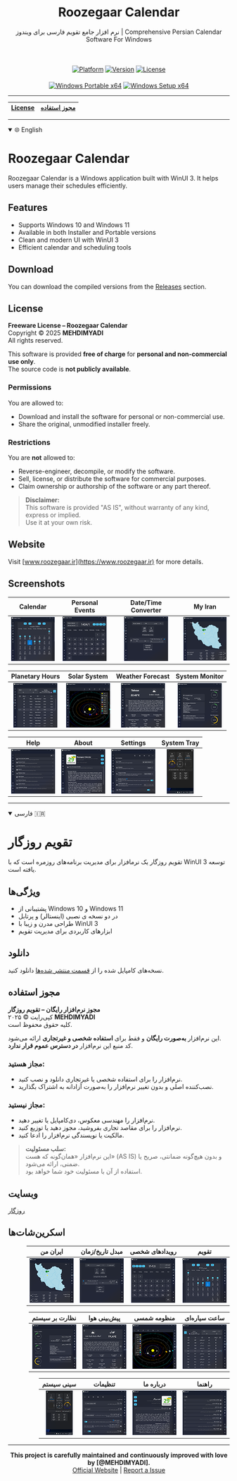 <div align="center">
  <h1>Roozegaar Calendar</h1>
  <p>نرم افزار جامع تقویم فارسی برای ویندوز | Comprehensive Persian Calendar Software For Windows</p>
</div>
<br>
<div align="center" style="margin-top: 20px;">
  <a href="#" style="pointer-events: none;"><img src="https://img.shields.io/badge/Platform-Windows-blue?style=for-the-badge&logo=windows" alt="Platform"></a>
  <a href="#" style="pointer-events: none;"><img src="https://img.shields.io/badge/Version-1.2.5.0-green?style=for-the-badge" alt="Version"></a>
  <a href="#" style="pointer-events: none;"><img src="https://img.shields.io/badge/License-Proprietary-red?style=for-the-badge" alt="License"></a>
</div>
<div align="center" style="margin-top: 20px;">
  <a href="https://github.com/MEHDIMYADI/RoozegaarCalendar-Releases/releases" ><img src="https://img.shields.io/badge/Windows-%20Portable%20x64-blue?logo=windows&logoColor=white&labelColor=gray" alt="Windows Portable x64"></a>
  <a href="https://github.com/MEHDIMYADI/RoozegaarCalendar-Releases/releases" ><img src="https://img.shields.io/badge/Windows-%20Setup%20x64-blue?logo=windows&logoColor=white&labelColor=gray" alt="Windows Setup x64"></a>
</div>

---

<div align="center">
  
| [License](#License) | [مجوز استفاده](#مجوز-استفاده) |
|---------------------|------------------------------|

</div>

---

<details open>
  <summary>🌐 English</summary>

# Roozegaar Calendar

Roozegaar Calendar is a Windows application built with WinUI 3. It helps users manage their schedules efficiently.

## Features
- Supports Windows 10 and Windows 11
- Available in both Installer and Portable versions
- Clean and modern UI with WinUI 3
- Efficient calendar and scheduling tools

## Download
You can download the compiled versions from the [Releases](https://github.com/MEHDIMYADI/RoozegaarCalendar-Releases/releases) section.

## License

**Freeware License – Roozegaar Calendar**  
Copyright © 2025 **MEHDIMYADI**  
All rights reserved.

This software is provided **free of charge** for **personal and non-commercial use only**.  
The source code is **not publicly available**.

### Permissions
You are allowed to:
- Download and install the software for personal or non-commercial use.
- Share the original, unmodified installer freely.

### Restrictions
You are **not** allowed to:
- Reverse-engineer, decompile, or modify the software.
- Sell, license, or distribute the software for commercial purposes.
- Claim ownership or authorship of the software or any part thereof.

> **Disclaimer:**  
> This software is provided "AS IS", without warranty of any kind, express or implied.  
> Use it at your own risk.

## Website
Visit [www.roozegaar.ir](https://www.roozegaar.ir) for more details.

## Screenshots
<div dir="ltr">  <!-- Change to "rtl" for right-to-left layout -->

| Calendar | Personal Events | Date/Time Converter | My Iran |
|--------------|--------------|--------------|--------------|
| <div align="center">[![1](https://raw.githubusercontent.com/MEHDIMYADI/RoozegaarCalendar-Releases/refs/heads/main/image/Screenshot%201%20EN%20Thumbnail.png)](https://raw.githubusercontent.com/MEHDIMYADI/RoozegaarCalendar-Releases/refs/heads/main/image/Screenshot%201%20EN.png)</div> | <div align="center">[![2](https://raw.githubusercontent.com/MEHDIMYADI/RoozegaarCalendar-Releases/refs/heads/main/image/Screenshot%202%20EN%20Thumbnail.png)](https://raw.githubusercontent.com/MEHDIMYADI/RoozegaarCalendar-Releases/refs/heads/main/image/Screenshot%202%20EN.png)</div> | <div align="center">[![3](https://raw.githubusercontent.com/MEHDIMYADI/RoozegaarCalendar-Releases/refs/heads/main/image/Screenshot%203%20EN%20Thumbnail.png)](https://raw.githubusercontent.com/MEHDIMYADI/RoozegaarCalendar-Releases/refs/heads/main/image/Screenshot%203%20EN.png)</div> | <div align="center">[![4](https://raw.githubusercontent.com/MEHDIMYADI/RoozegaarCalendar-Releases/refs/heads/main/image/Screenshot%204%20EN%20Thumbnail.png)](https://raw.githubusercontent.com/MEHDIMYADI/RoozegaarCalendar-Releases/refs/heads/main/image/Screenshot%204%20EN.png)</div> |

| Planetary Hours | Solar System | Weather Forecast | System Monitor |
|--------------|--------------|--------------|--------------|
| <div align="center">[![5](https://raw.githubusercontent.com/MEHDIMYADI/RoozegaarCalendar-Releases/refs/heads/main/image/Screenshot%205%20EN%20Thumbnail.png)](https://raw.githubusercontent.com/MEHDIMYADI/RoozegaarCalendar-Releases/refs/heads/main/image/Screenshot%205%20EN.png)</div> | <div align="center">[![6](https://raw.githubusercontent.com/MEHDIMYADI/RoozegaarCalendar-Releases/refs/heads/main/image/Screenshot%206%20EN%20Thumbnail.png)](https://raw.githubusercontent.com/MEHDIMYADI/RoozegaarCalendar-Releases/refs/heads/main/image/Screenshot%206%20EN.png)</div> | <div align="center">[![7](https://raw.githubusercontent.com/MEHDIMYADI/RoozegaarCalendar-Releases/refs/heads/main/image/Screenshot%207%20EN%20Thumbnail.png)](https://raw.githubusercontent.com/MEHDIMYADI/RoozegaarCalendar-Releases/refs/heads/main/image/Screenshot%207%20EN.png)</div> | <div align="center">[![8](https://raw.githubusercontent.com/MEHDIMYADI/RoozegaarCalendar-Releases/refs/heads/main/image/Screenshot%208%20EN%20Thumbnail.png)](https://raw.githubusercontent.com/MEHDIMYADI/RoozegaarCalendar-Releases/refs/heads/main/image/Screenshot%208%20EN.png)</div> |

| Help | About | Settings | System Tray |
|--------------|---------------|---------------|---------------|
| <div align="center">[![9](https://raw.githubusercontent.com/MEHDIMYADI/RoozegaarCalendar-Releases/refs/heads/main/image/Screenshot%209%20EN%20Thumbnail.png)](https://raw.githubusercontent.com/MEHDIMYADI/RoozegaarCalendar-Releases/refs/heads/main/image/Screenshot%209%20EN.png)</div> | <div align="center">[![10](https://raw.githubusercontent.com/MEHDIMYADI/RoozegaarCalendar-Releases/refs/heads/main/image/Screenshot%2010%20EN%20Thumbnail.png)](https://raw.githubusercontent.com/MEHDIMYADI/RoozegaarCalendar-Releases/refs/heads/main/image/Screenshot%2010%20EN.png)</div> | <div align="center">[![11](https://raw.githubusercontent.com/MEHDIMYADI/RoozegaarCalendar-Releases/refs/heads/main/image/Screenshot%2011%20EN%20Thumbnail.png)](https://raw.githubusercontent.com/MEHDIMYADI/RoozegaarCalendar-Releases/refs/heads/main/image/Screenshot%2011%20EN.png)</div> | <div align="center">[![12](https://raw.githubusercontent.com/MEHDIMYADI/RoozegaarCalendar-Releases/refs/heads/main/image/Screenshot%2012%20EN%20Thumbnail.png)](https://raw.githubusercontent.com/MEHDIMYADI/RoozegaarCalendar-Releases/refs/heads/main/image/Screenshot%2012%20EN.png)</div> |

</div>
</details>

---

<details open>
  <summary>فارسی 🇮🇷</summary>

# تقویم روزگار

تقویم روزگار یک نرمافزار برای مدیریت برنامه‌های روزمره است که با WinUI 3 توسعه یافته است.

## ویژگی‌ها
- پشتیبانی از Windows 10 و Windows 11
- در دو نسخه ی نصبی (اینستالر) و پرتابل
- طراحی مدرن و زیبا با WinUI 3
- ابزارهای کاربردی برای مدیریت تقویم

## دانلود
نسخه‌های کامپایل شده را از [قسمت منتشر شده‌ها](https://github.com/MEHDIMYADI/RoozegaarCalendar-Releases/releases) دانلود کنید.

## مجوز استفاده

**مجوز نرم‌افزار رایگان – تقویم روزگار**  
کپی‌رایت © ۲۰۲۵ **MEHDIMYADI**  
کلیه حقوق محفوظ است.

این نرم‌افزار **به‌صورت رایگان** و فقط برای **استفاده شخصی و غیرتجاری** ارائه می‌شود.  
کد منبع این نرم‌افزار **در دسترس عموم قرار ندارد**.

### مجاز هستید:
- نرم‌افزار را برای استفاده شخصی یا غیرتجاری دانلود و نصب کنید.
- نصب‌کننده اصلی و بدون تغییر نرم‌افزار را به‌صورت آزادانه به اشتراک بگذارید.

### مجاز نیستید:
- نرم‌افزار را مهندسی معکوس، دی‌کامپایل یا تغییر دهید.
- نرم‌افزار را برای مقاصد تجاری بفروشید، مجوز دهید یا توزیع کنید.
- مالکیت یا نویسندگی نرم‌افزار را ادعا کنید.

> **سلب مسئولیت:**  
> این نرم‌افزار «همان‌گونه که هست» (AS IS) و بدون هیچ‌گونه ضمانتی، صریح یا ضمنی، ارائه می‌شود.  
> استفاده از آن با مسئولیت خود شما خواهد بود.

## وبسایت
[روزگار](https://www.roozegaar.ir)

## اسکرین‌شات‌ها
<div dir="rtl">

| تقویم | رویدادهای شخصی | مبدل تاریخ/زمان | ایران من |
|---------|---------|---------|---------|
| <div align="center">[![۱](https://raw.githubusercontent.com/MEHDIMYADI/RoozegaarCalendar-Releases/refs/heads/main/image/Screenshot%201%20FA%20Thumbnail.png)](https://raw.githubusercontent.com/MEHDIMYADI/RoozegaarCalendar-Releases/refs/heads/main/image/Screenshot%201%20FA.png)</div> | <div align="center">[![۲](https://raw.githubusercontent.com/MEHDIMYADI/RoozegaarCalendar-Releases/refs/heads/main/image/Screenshot%202%20FA%20Thumbnail.png)](https://raw.githubusercontent.com/MEHDIMYADI/RoozegaarCalendar-Releases/refs/heads/main/image/Screenshot%202%20FA.png)</div> | <div align="center">[![۳](https://raw.githubusercontent.com/MEHDIMYADI/RoozegaarCalendar-Releases/refs/heads/main/image/Screenshot%203%20FA%20Thumbnail.png)](https://raw.githubusercontent.com/MEHDIMYADI/RoozegaarCalendar-Releases/refs/heads/main/image/Screenshot%203%20FA.png)</div> | <div align="center">[![۴](https://raw.githubusercontent.com/MEHDIMYADI/RoozegaarCalendar-Releases/refs/heads/main/image/Screenshot%204%20FA%20Thumbnail.png)](https://raw.githubusercontent.com/MEHDIMYADI/RoozegaarCalendar-Releases/refs/heads/main/image/Screenshot%204%20FA.png)</div> |

| ساعت سیاره‌ای | منظومه‌ شمسی | پیش‌بینی هوا |نظارت بر سیستم |
|---------|---------|---------|---------|
| <div align="center">[![۵](https://raw.githubusercontent.com/MEHDIMYADI/RoozegaarCalendar-Releases/refs/heads/main/image/Screenshot%205%20FA%20Thumbnail.png)](https://raw.githubusercontent.com/MEHDIMYADI/RoozegaarCalendar-Releases/refs/heads/main/image/Screenshot%205%20FA.png)</div> | <div align="center">[![۶](https://raw.githubusercontent.com/MEHDIMYADI/RoozegaarCalendar-Releases/refs/heads/main/image/Screenshot%206%20FA%20Thumbnail.png)](https://raw.githubusercontent.com/MEHDIMYADI/RoozegaarCalendar-Releases/refs/heads/main/image/Screenshot%206%20FA.png)</div> | <div align="center">[![۷](https://raw.githubusercontent.com/MEHDIMYADI/RoozegaarCalendar-Releases/refs/heads/main/image/Screenshot%207%20FA%20Thumbnail.png)](https://raw.githubusercontent.com/MEHDIMYADI/RoozegaarCalendar-Releases/refs/heads/main/image/Screenshot%207%20FA.png)</div> | <div align="center">[![۸](https://raw.githubusercontent.com/MEHDIMYADI/RoozegaarCalendar-Releases/refs/heads/main/image/Screenshot%208%20FA%20Thumbnail.png)](https://raw.githubusercontent.com/MEHDIMYADI/RoozegaarCalendar-Releases/refs/heads/main/image/Screenshot%208%20FA.png)</div> |

| راهنما | درباره ما | تنظیمات | سینی سیستم |
|---------|----------|----------|----------|
| <div align="center">[![۹](https://raw.githubusercontent.com/MEHDIMYADI/RoozegaarCalendar-Releases/refs/heads/main/image/Screenshot%209%20FA%20Thumbnail.png)](https://raw.githubusercontent.com/MEHDIMYADI/RoozegaarCalendar-Releases/refs/heads/main/image/Screenshot%209%20FA.png)</div> | <div align="center">[![۱۰](https://raw.githubusercontent.com/MEHDIMYADI/RoozegaarCalendar-Releases/refs/heads/main/image/Screenshot%2010%20FA%20Thumbnail.png)](https://raw.githubusercontent.com/MEHDIMYADI/RoozegaarCalendar-Releases/refs/heads/main/image/Screenshot%2010%20FA.png)</div> | <div align="center">[![۱۱](https://raw.githubusercontent.com/MEHDIMYADI/RoozegaarCalendar-Releases/refs/heads/main/image/Screenshot%2011%20FA%20Thumbnail.png)](https://raw.githubusercontent.com/MEHDIMYADI/RoozegaarCalendar-Releases/refs/heads/main/image/Screenshot%2011%20FA.png)</div> | <div align="center">[![۱۲](https://raw.githubusercontent.com/MEHDIMYADI/RoozegaarCalendar-Releases/refs/heads/main/image/Screenshot%2012%20FA%20Thumbnail.png)](https://raw.githubusercontent.com/MEHDIMYADI/RoozegaarCalendar-Releases/refs/heads/main/image/Screenshot%2012%20FA.png)</div> |

</div>
</details>

---

<div align="center">
  <strong>This project is carefully maintained and continuously improved with love by [@MEHDIMYADI].</strong>
    <br>
  <a href="https://www.roozegaar.ir">Official Website</a> | 
  <a href="https://github.com/MEHDIMYADI/RoozegaarCalendar-Releases/issues">Report a Issue</a>
</div>

